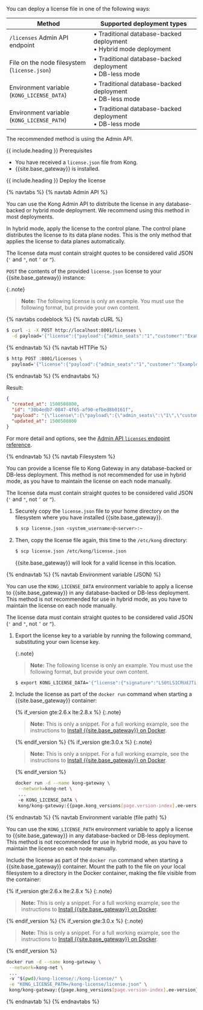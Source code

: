 <!-- This file is for deploying an enterprise license to Kong Gateway
and is used in the deploy-license.md file in enterprise > version number
> deployment > licenses folder and the vitals-influx-strategy.md file as well.
It has one parameter include.heading which must be included when used.  -->


You can deploy a license file in one of the following ways:

Method | Supported deployment types
-------|---
 `/licenses` Admin API endpoint | &#8226; Traditional database-backed deployment <br> &#8226; Hybrid mode deployment
File on the node filesystem <br>(`license.json`) | &#8226; Traditional database-backed deployment <br> &#8226; DB-less mode
Environment variable <br>(`KONG_LICENSE_DATA`) | &#8226; Traditional database-backed deployment <br> &#8226; DB-less mode
Environment variable <br>(`KONG_LICENSE_PATH`) | &#8226; Traditional database-backed deployment <br> &#8226; DB-less mode

The recommended method is using the Admin API.

{{ include.heading }} Prerequisites

* You have received a `license.json` file from Kong.
* {{site.base_gateway}} is installed.

{{ include.heading }} Deploy the license

{% navtabs %}
{% navtab Admin API %}

You can use the Kong Admin API to distribute the license in any database-backed
or hybrid mode deployment. We recommend using this method in most deployments.

In hybrid mode, apply the license to the control plane. The control plane
distributes the license to its data plane nodes. This is the only method that
applies the license to data planes automatically.

The license data must contain straight quotes to be considered valid JSON
(`'` and `"`, not `’` or `“`).

`POST` the contents of the provided `license.json` license to your
{{site.base_gateway}} instance:

{:.note}
> **Note:** The following license is only an example. You must use the
following format, but provide your own content.

{% navtabs codeblock %}
{% navtab cURL %}
```bash
$ curl -i -X POST http://localhost:8001/licenses \
  -d payload='{"license":{"payload":{"admin_seats":"1","customer":"Example Company, Inc","dataplanes":"1","license_creation_date":"2017-07-20","license_expiration_date":"2017-07-20","license_key":"00141000017ODj3AAG_a1V41000004wT0OEAU","product_subscription":"Konnect Enterprise","support_plan":"None"},"signature":"6985968131533a967fcc721244a979948b1066967f1e9cd65dbd8eeabe060fc32d894a2945f5e4a03c1cd2198c74e058ac63d28b045c2f1fcec95877bd790e1b","version":"1"}}'
```
{% endnavtab %}
{% navtab HTTPie %}
```bash
$ http POST :8001/licenses \
  payload='{"license":{"payload":{"admin_seats":"1","customer":"Example Company, Inc","dataplanes":"1","license_creation_date":"2017-07-20","license_expiration_date":"2017-07-20","license_key":"00141000017ODj3AAG_a1V41000004wT0OEAU","product_subscription":"Konnect Enterprise","support_plan":"None"},"signature":"6985968131533a967fcc721244a979948b1066967f1e9cd65dbd8eeabe060fc32d894a2945f5e4a03c1cd2198c74e058ac63d28b045c2f1fcec95877bd790e1b","version":"1"}}'
```
{% endnavtab %}
{% endnavtabs %}

Result:
```json
{
  "created_at": 1500508800,
  "id": "30b4edb7-0847-4f65-af90-efbed8b0161f",
  "payload": "{\"license\":{\"payload\":{\"admin_seats\":\"1\",\"customer\":\"Example Company, Inc\",\"dataplanes\":\"1\",\"license_creation_date\":\"2017-07-20\",\"license_expiration_date\":\"2017-07-20\",\"license_key\":\"00141000017ODj3AAG_a1V41000004wT0OEAU\",\"product_subscription\":\"Konnect Enterprise\",\"support_plan\":\"None\"},\"signature\":\"6985968131533a967fcc721244a979948b1066967f1e9cd65dbd8eeabe060fc32d894a2945f5e4a03c1cd2198c74e058ac63d28b045c2f1fcec95877bd790e1b\",\"version\":\"1\"}}",
  "updated_at": 1500508800
}
```

For more detail and options, see the
[Admin API `licenses` endpoint reference](/gateway/latest/licenses/examples).

{% endnavtab %}
{% navtab Filesystem %}

You can provide a license file to Kong Gateway in any database-backed or DB-less
deployment. This method is not recommended for use in hybrid mode, as you have
to maintain the license on each node manually.

The license data must contain straight quotes to be considered valid JSON
(`'` and `"`, not `’` or `“`).

1. Securely copy the `license.json` file to your home directory on the filesystem
where you have installed
{{site.base_gateway}}.

    ```sh
    $ scp license.json <system_username>@<server>:~
    ```

1. Then, copy the license file again, this time to the `/etc/kong` directory:

    ```sh
    $ scp license.json /etc/kong/license.json
    ```

    {{site.base_gateway}} will look for a valid license in this location.


{% endnavtab %}
{% navtab Environment variable (JSON) %}

You can use the `KONG_LICENSE_DATA` environment variable to apply a license to
{{site.base_gateway}} in any database-backed or DB-less deployment. This method
is not recommended for use in hybrid mode, as you have to maintain the license
on each node manually.

The license data must contain straight quotes to be considered valid JSON
(`'` and `"`, not `’` or `“`).

1. Export the license key to a variable by running the following command,
substituting your own license key.

    {:.note}
    > **Note:** The following license is only an example. You must use the
    following format, but provide your own content.

    ```bash
    $ export KONG_LICENSE_DATA='{"license":{"signature":"LS0tLS1CRUdJTiBQR1AgTUVTU0FHRS0tLS0tClZlcnNpb246IEdudVBHIHYyCgpvd0did012TXdDSFdzMTVuUWw3dHhLK01wOTJTR0tLWVc3UU16WTBTVTVNc2toSVREWk1OTFEzVExJek1MY3dTCjA0ek1UVk1OREEwc2pRM04wOHpNalZKVHpOTE1EWk9TVTFLTXpRMVRVNHpTRXMzTjA0d056VXdUTytKWUdNUTQKR05oWW1VQ21NWEJ4Q3NDc3lMQmorTVBmOFhyWmZkNkNqVnJidmkyLzZ6THhzcitBclZtcFZWdnN1K1NiKzFhbgozcjNCeUxCZzdZOVdFL2FYQXJ0NG5lcmVpa2tZS1ozMlNlbGQvMm5iYkRzcmdlWFQzek1BQUE9PQo9b1VnSgotLS0tLUVORCBQR1AgTUVTU0FHRS0tLS0tCg=","payload":{"customer":"Test Company Inc","license_creation_date":"2017-11-08","product_subscription":"Kong Enterprise","admin_seats":"5","support_plan":"None","license_expiration_date":"2017-11-10","license_key":"00141000017ODj3AAG_a1V41000004wT0OEAU"},"version":1}}'
    ```

1. Include the license as part of the `docker run` command when starting a {{site.base_gateway}} container:

    {% if_version gte:2.6.x lte:2.8.x %}
    {:.note}
    > **Note:** This is only a snippet. For a full working example, see the instructions to
    [Install {{site.base_gateway}} on Docker](/gateway/{{page.kong_version}}/install-and-run/docker/).

    {% endif_version %}
    {% if_version gte:3.0.x %}
    {:.note}
    > **Note:** This is only a snippet. For a full working example, see the instructions to
    [Install {{site.base_gateway}} on Docker](/gateway/{{page.kong_version}}/install/docker/).

    {% endif_version %}

    ```bash
    docker run -d --name kong-gateway \
     --network=kong-net \
     ...
     -e KONG_LICENSE_DATA \
     kong/kong-gateway:{{page.kong_versions[page.version-index].ee-version}}-alpine
    ```
{% endnavtab %}
{% navtab Environment variable (file path) %}

You can use the `KONG_LICENSE_PATH` environment variable to apply a license to
{{site.base_gateway}} in any database-backed or DB-less deployment. This method
is not recommended for use in hybrid mode, as you have to maintain the license
on each node manually.

Include the license as part of the `docker run` command when starting a
{{site.base_gateway}} container. Mount the path to the file on your
local filesystem to a directory in the Docker container, making the file visible
from the container:

{% if_version gte:2.6.x lte:2.8.x %}
{:.note}
> **Note:** This is only a snippet. For a full working example, see the instructions to
[Install {{site.base_gateway}} on Docker](/gateway/{{page.kong_version}}/install-and-run/docker).

{% endif_version %}
{% if_version gte:3.0.x %}
{:.note}
> **Note:** This is only a snippet. For a full working example, see the instructions to
[Install {{site.base_gateway}} on Docker](/gateway/{{page.kong_version}}/install/docker).

{% endif_version %}

```bash
docker run -d --name kong-gateway \
 --network=kong-net \
 ...
 -v "$(pwd)/kong-license/:/kong-license/" \
 -e "KONG_LICENSE_PATH=/kong-license/license.json" \
 kong/kong-gateway:{{page.kong_versions[page.version-index].ee-version}}-alpine
```

{% endnavtab %}
{% endnavtabs %}
